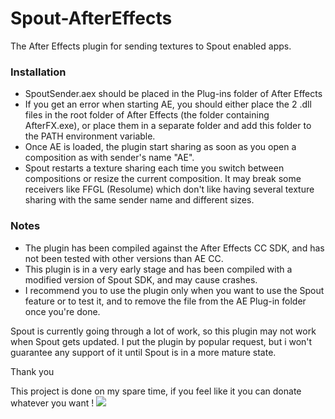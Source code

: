 Spout-AfterEffects
==================

The After Effects plugin for sending textures to Spout enabled apps.

### Installation
- SpoutSender.aex should be placed in the Plug-ins folder of After Effects
- If you get an error when starting AE, you should either place the 2 .dll files in the root folder of After Effects (the folder containing AfterFX.exe), or place them in a separate folder and add this folder to the PATH environment variable.
- Once AE is loaded, the plugin start sharing as soon as you open a composition as with sender's name "AE". 
- Spout restarts a texture sharing each time you switch between compositions or resize the current composition. It may break some receivers like FFGL (Resolume) which don't like having several texture sharing with the same sender name and different sizes.

### Notes
- The plugin has been compiled against the After Effects CC SDK, and has not been tested with other versions than AE CC.
- This plugin is in a very early stage and has been compiled with a modified version of Spout SDK, and may cause crashes.
- I recommend you to use the plugin only when you want to use the Spout feature or to test it, and to remove the file from the AE Plug-in folder once you're done.

Spout is currently going through a lot of work, so this plugin may not work when Spout gets updated.
I put the plugin by popular request, but i won't guarantee any support of it until Spout is in a more mature state.

Thank you

This project is done on my spare time, if you feel like it you can donate whatever you want !
<a href="https://www.paypal.com/cgi-bin/webscr?cmd=_donations&business=bkuperberg%40hotmail%2ecom&lc=US&item_name=Ben%20Kuper&item_number=open_paypal_donate&currency_code=EUR&bn=PP%2dDonationsBF%3abtn_donate_LG%2egif%3aNonHosted"><img src="https://www.paypalobjects.com/en_US/i/btn/btn_donate_LG.gif" /></a>

